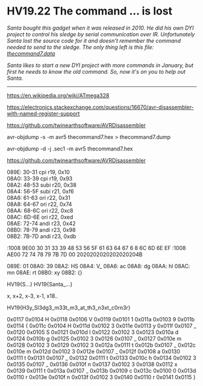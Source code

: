 # HV19.22 The command ... is lost

_Santa bought this gadget when it was released in 2010. He did his own DYI project to control his
sledge by serial communication over IR. Unfortunately Santa lost the source code for it and doesn't
remember the command needed to send to the sledge. The only thing left is this file:
[thecommand7.data](thecommand7.data)_

_Santa likes to start a new DYI project with more commands in January, but first he needs
to know the old command. So, now it's on you to help out Santa._

---

https://en.wikipedia.org/wiki/ATmega328

https://electronics.stackexchange.com/questions/16670/avr-disassembler-with-named-register-support

https://github.com/twinearthsoftware/AVRDisassembler

avr-objdump -s -m avr5 thecommand7.hex > thecommand7.dump


avr-objdump -d -j .sec1 -m avr5 thecommand7.hex

https://github.com/twinearthsoftware/AVRDisassembler


089E:	30-31       	cpi r19, 0x10   
08A0:	33-39       	cpi r19, 0x93   
08A2:	48-53       	subi r20, 0x38  
08A4:	56-5F       	subi r21, 0xf6  
08A6:	61-63       	ori r22, 0x31   
08A8:	64-67       	ori r22, 0x74   
08AA:	68-6C       	ori r22, 0xc8   
08AC:	6D-6E       	ori r22, 0xed   
08AE:	72-74       	andi r23, 0x42  
08B0:	78-79       	andi r23, 0x98  
08B2:	7B-7D       	andi r23, 0xdb  

:1008 9E00 30 31 33 39 48 53 56 5F 61 63 64 67 6 8 6C 6D 6E EF
:1008 AE00 72 74 78 79 7B 7D 00 2020202020202020204B

089E: 01
08A0: 39
08A2: HS
08A4: V_
08A6: ac
08A8: dg
08AA: hl
08AC: mn
08AE: rt
08B0: xy
08B2: {}


HV19{S...}
HV19{Santa_...}

x, x+2, x-3, x-1, x18.. 

HV19{H3y_Sl3dg3_m33t_m3_at_th3_n3xt_c0rn3r}

0x0117  0x0104  H
0x0118  0x0106  V
0x0119  0x0101  1
0x011a  0x0103  9
0x011b  0x0114  {
0x011c  0x0104  H
0x011d  0x0102  3
0x011e  0x0113  y
0x011f  0x0107  _
0x0120  0x0105  S
0x0121  0x010d  l
0x0122  0x0102  3
0x0123  0x010a  d
0x0124  0x010b  g
0x0125  0x0102  3
0x0126  0x0107  _
0x0127  0x010e  m 
0x0128  0x0102  3
0x0129  0x0102  3
0x012a  0x0111  t
0x012b  0x0107  _
0x012c  0x010e  m
0x012d  0x0102  3
0x012e  0x0107  _
0x012f  0x0108  a
0x0130  0x0111  t
0x0131  0x0107  _
0x0132  0x0111  t
0x0133  0x010c  h
0x0134  0x0102  3
0x0135  0x0107  _
0x0136  0x010f  n
0x0137  0x0102  3
0x0138  0x0112  x
0x0139  0x0111  t
0x013a  0x0107  _
0x013b  0x0109  c
0x013c  0x0100  0
0x013d  0x0110  r
0x013e  0x010f  n
0x013f  0x0102  3
0x0140  0x0110  r
0x0141  0x0115  }